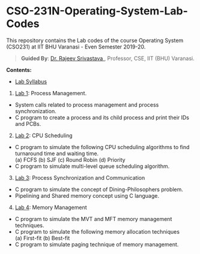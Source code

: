 
# CSO-231N-Operating-System-Lab-Codes
This repository contains the Lab codes of the course Operating System (CSO231) at IIT BHU Varanasi - Even Semester 2019-20.
> **Guided By**: [Dr. Rajeev Srivastava	](https://www.iitbhu.ac.in/dept/cse/people/rajeevcse), Professor, CSE, IIT (BHU) Varanasi.

**Contents:**

* [Lab Syllabus](lab-syllabus.pdf)

1. [Lab 1](lab-01): Process Management.
* System calls related to process management and process synchronization.
* C program to create a process and its child process and print their IDs and PCBs.
2. [Lab 2](lab-02): CPU Scheduling
* C program to simulate the following CPU scheduling algorithms to find turnaround time and waiting time.  
  (a) FCFS (b) SJF (c) Round Robin (d) Priority
* C program to simulate multi-level queue scheduling algorithm.
3. [Lab 3](lab-03): Process Synchronization and Communication
* C program to simulate the concept of Dining-Philosophers problem.
* Pipelining and Shared memory concept using C language.
4. [Lab 4](lab-04): Memory Management
* C program to simulate the MVT and MFT memory management techniques.
* C program to simulate the following memory allocation techniques  
  (a) First-fit (b) Best-fit
* C program to simulate paging technique of memory management.
